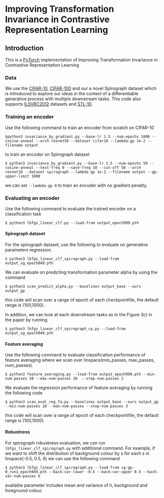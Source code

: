 # Improving Transformation Invariance in Contrastive Representation Learning 
## Introduction
This is a [PyTorch](https://github.com/pytorch/pytorch) implementation of Improving Transformation Invariance in Contrastive Representation Learning  
 
### Data
We use the [CIFAR-10](https://www.cs.toronto.edu/~kriz/cifar.html), [CIFAR-100](https://www.cs.toronto.edu/~kriz/cifar.html) and our a novel Spirograph dataset which is introduced to explore our ideas in the context of a differentiable generative process with multiple downstream tasks. This code also supports [ILSVRC2012](http://image-net.org/challenges/LSVRC/2012/) datasets and [STL-10](https://cs.stanford.edu/~acoates/stl10/).


### Training an encoder
Use the following command to train an encoder from scratch on CIFAR-10
```
$python3 invariance_by_gradient.py --base-lr 1.5 --num-epochs 1000 --cosine-anneal --arch resnet50 --dataset cifar10 --lambda-gp 1e-2 --filename output
```
to train an encoder on Spirograph dataset
```
$ python3 invariance_by_gradient.py --base-lr 1.5 --num-epochs 50 --cosine-anneal --test-freq 0 --save-freq 10 --cut-off 50 --arch resnet18 --dataset spirograph --lambda-gp 1e-2 --filename output --gp-upper-limit 1000
```
we can set `--lambda-gp 0` to train an encoder with no gradient penalty.

### Evaluating an encoder
Use the following command to evaluate the trained encoder on a classification task
```
$ python3 lbfgs_linear_clf.py --load-from output_epoch999.pth 
```
#### Spirograph dataset
For the spirograph dataset, use the following to evaluate on generative parameters regression.
```
$ python3 lbfgs_linear_clf_spirograph.py --load-from output_sg_epoch049.pth 
```
We can evaluate on predicting transformation parameter alpha by using the command
```
$ python3 scan_predict_alpha.py --baselines output_base --ours output_gp
```
this code will scan over a range of epoch of each checkpointfile, the default range is (100,1000).

In addition, we can look at each downstream tasks as in the Figure 3c) in the paper by running
```
$ python3 lbfgs_linear_clf_spirograph_cp.py --load-from output_sg_epoch049.pth 
```
#### Feature averaging
Use the following command to evaluate classification performance of feature averaging where we scan over linspace(min_passes, max_passes, num_passes).
```
$ python3 feature_averaging.py --load-from output_epoch999.pth --min-num-passes 10 --max-num-passes 20	--step-num-passes 2
```
We evaluate the regression performance of feature averaging by running the following code
```
$ python3 scan_eval_reg_fa.py --baselines output_base --ours output_gp --min-num-passes 10 --max-num-passes --step-num-passes 3
```
this code will scan over a range of epoch of each checkpointfile, the default range is (100,1000).

#### Robustness
For spirograph robustness evaluation, we can run `lbfgs_linear_clf_spirograph.py` with additional command. For example, if we want to shift the distribution of background colour by s for each s in linspace(-0.5, 0.5, 6) we can use the following command
```
$ python3 lbfgs_linear_clf_spirograph.py --load-from sg-gp-0_run1_epoch049.pth --back-var-lower -0.5 --back-var-upper 0.5 --back-var-num-passes 6
```
available parameter includes mean and variance of h, background and foreground colour.
